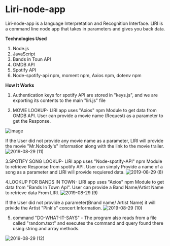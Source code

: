 # Liri-node-app
Liri-node-app is a language Interpretation and Recognition Interface. LIRI is a command line node app that takes in parameters and gives you back data.

**Technologies Used**
1. Node.js
2. JavaScript
3. Bands in Toun API
4. OMDB API
5. Spotify API
6. Node-spotify-api npm, moment npm, Axios npm, dotenv npm

**How It Works**
1. Authentication keys for spotify API are stored in "keys.js", and we are exporting its contents to the main "liri.js" file

2. MOVIE LOOKUP-  LIRI app uses "Axios" npm Module to get data from OMDB API. User can provide a movie name (Request) as a parameter to get the Response.

![image](https://user-images.githubusercontent.com/51638449/63966218-c1e60e80-ca68-11e9-8516-d12ab26ea6ea.png)

If the User did not provide any movie name as a parameter, LIRI will provide the movie "Mr.Nobody's" Information along with the link     to   the movie trailer. 
![2019-08-29 (11)](https://user-images.githubusercontent.com/51638449/63968964-d0372900-ca6e-11e9-9867-b2acce30cab0.png)

3.SPOTIFY SONG LOOKUP- LIRI app uses "Node-spotify-API" npm Module to retrieve Response from spotify API. User can simply Provide a name of a song as a    parameter and LIRI will provide requiered data.
![2019-08-29 (8)](https://user-images.githubusercontent.com/51638449/63968157-ffe53180-ca6c-11e9-9f85-a18460d6b253.png)


4.LOOKUP FOR BANDS IN TOWN- LIRI app uses "Axios" npm Module to get data from "Bands In Town ApI". User can provide a Band Name/Artist  Name to retrieve data From LIRI.
![2019-08-29 (9)](https://user-images.githubusercontent.com/51638449/63968354-839f1e00-ca6d-11e9-92ef-8205ac44230d.png)


If the User did not provide a parameter(Bnand name/ Artist Name) it will privide the Artist "Pink's" concert Information.
![2019-08-29 (10)](https://user-images.githubusercontent.com/51638449/63968703-49824c00-ca6e-11e9-9f99-fd354c858a5b.png)


5. command "DO-WHAT-IT-SAYS" - The program also reads from a file called "random.text" and executes the command and query found there    using string and array methods.

![2019-08-29 (12)](https://user-images.githubusercontent.com/51638449/63968969-d5947380-ca6e-11e9-995a-a883fd42fd59.png)




